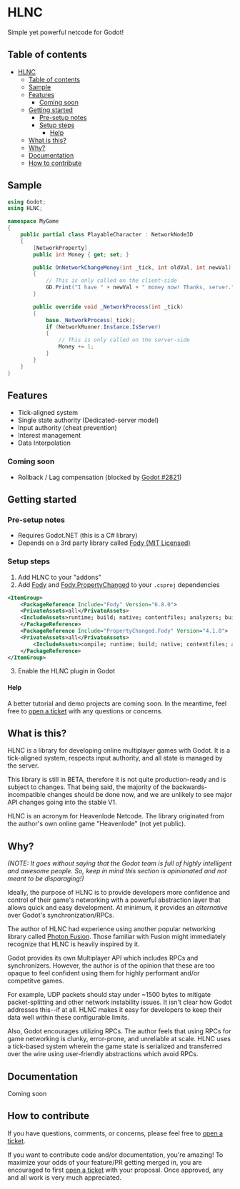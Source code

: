 # HLNC

Simple yet powerful netcode for Godot!

## Table of contents
- [HLNC](#hlnc)
  - [Table of contents](#table-of-contents)
  - [Sample](#sample)
  - [Features](#features)
    - [Coming soon](#coming-soon)
  - [Getting started](#getting-started)
    - [Pre-setup notes](#pre-setup-notes)
    - [Setup steps](#setup-steps)
      - [Help](#help)
  - [What is this?](#what-is-this)
  - [Why?](#why)
  - [Documentation](#documentation)
  - [How to contribute](#how-to-contribute)

## Sample

```cs
using Godot;
using HLNC;

namespace MyGame
{
	public partial class PlayableCharacter : NetworkNode3D
	{
		[NetworkProperty]
		public int Money { get; set; }

		public OnNetworkChangeMoney(int _tick, int oldVal, int newVal)
		{
			// This is only called on the client-side
			GD.Print("I have " + newVal + " money now! Thanks, server.");
		}

		public override void _NetworkProcess(int _tick)
		{
			base._NetworkProcess(_tick);
			if (NetworkRunner.Instance.IsServer)
			{
				// This is only called on the server-side
				Money += 1;
			}
		}
	}
}
```

## Features

* Tick-aligned system
* Single state authority (Dedicated-server model)
* Input authority (cheat prevention)
* Interest management
* Data Interpolation

### Coming soon
* Rollback / Lag compensation (blocked by [Godot #2821](https://github.com/godotengine/godot-proposals/issues/2821))

## Getting started

### Pre-setup notes

* Requires Godot.NET (this is a C# library)
* Depends on a 3rd party library called [Fody (MIT Licensed)](https://github.com/Fody/Home)

### Setup steps

1. Add HLNC to your "addons"
2. Add [Fody](https://github.com/Fody/Fody) and [Fody.PropertyChanged](https://github.com/Fody/PropertyChanged) to your `.csproj` dependencies
```xml
<ItemGroup>
    <PackageReference Include="Fody" Version="6.8.0">
    <PrivateAssets>all</PrivateAssets>
    <IncludeAssets>runtime; build; native; contentfiles; analyzers; buildtransitive</IncludeAssets>
    </PackageReference>
    <PackageReference Include="PropertyChanged.Fody" Version="4.1.0">
    <PrivateAssets>all</PrivateAssets>
        <IncludeAssets>compile; runtime; build; native; contentfiles; analyzers; buildtransitive</IncludeAssets>
    </PackageReference>
</ItemGroup>
```
3. Enable the HLNC plugin in Godot

#### Help
A better tutorial and demo projects are coming soon. In the meantime, feel free to [open a ticket](https://github.com/Heavenlode/HLNC/issues/new) with any questions or concerns.

## What is this?

HLNC is a library for developing online multiplayer games with Godot. It is a tick-aligned system, respects input authority, and all state is managed by the server.

This library is still in BETA, therefore it is not quite production-ready and is subject to changes. That being said, the majority of the backwards-incompatible changes should be done now, and we are unlikely to see major API changes going into the stable V1.

HLNC is an acronym for Heavenlode Netcode. The library originated from the author's own online game "Heavenlode" (not yet public).

## Why?

_(NOTE: It goes without saying that the Godot team is full of highly intelligent and awesome people. So, keep in mind this section is opinionated and not meant to be disparaging!)_

Ideally, the purpose of HLNC is to provide developers more confidence and control of their game's networking with a powerful abstraction layer that allows quick and easy development. At minimum, it provides an *alternative* over Godot's synchronization/RPCs.

The author of HLNC had experience using another popular networking library called [Photon Fusion](https://www.photonengine.com/fusion). Those familiar with Fusion might immediately recognize that HLNC is heavily inspired by it.

Godot provides its own Multiplayer API which includes RPCs and synchronizers. However, the author is of the opinion that these are too opaque to feel confident using them for highly performant and/or competitve games.

For example, UDP packets should stay under ~1500 bytes to mitigate packet-splitting and other network instability issues. It isn't clear how Godot addresses this--if at all. HLNC makes it easy for developers to keep their data well within these configurable limits.

Also, Godot encourages utilizing RPCs. The author feels that using RPCs for game networking is clunky, error-prone, and unreliable at scale. HLNC uses a tick-based system wherein the game state is serialized and transferred over the wire using user-friendly abstractions which avoid RPCs.

## Documentation

Coming soon

## How to contribute

If you have questions, comments, or concerns, please feel free to [open a ticket](https://github.com/Heavenlode/HLNC/issues/new).

If you want to contribute code and/or documentation, you're amazing! To maximize your odds of your feature/PR getting merged in, you are encouraged to first [open a ticket](https://github.com/Heavenlode/HLNC/issues/new) with your proposal. Once approved, any and all work is very much appreciated.